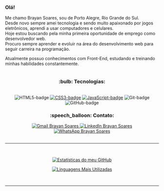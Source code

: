 ### Olá!

Me chamo Brayan Soares, sou de Porto Alegre, Rio Grande do Sul.
<br>
Desde novo sempre amei tecnologia e sendo muito apaixonado por jogos eletrônicos, aprendi a usar computadores e celulares.
<br>
Hoje estou buscando pela minha primeira oportunidade de emprego como desenvolvedor web.
<br>
Procuro sempre aprender e evoluir na área do desenvolvimento web para seguir carreira na programação.
<br>

Atualmente possuo conhecimentos com Front-End, estudando e treinando minhas habilidades constantemente.
<br>
<br>
<h3 align=center>:bulb: Tecnologias:</h3>
<br>
<div align=center>
<img src="https://img.shields.io/badge/HTML5-E34F26?style=for-the-badge&logo=html5&logoColor=white" alt="HTML5-badge"> <a href="https://desafio-2-css-responsivo.netlify.app/"><img src="https://img.shields.io/badge/CSS3-1572B6?style=for-the-badge&logo=css3&logoColor=white" alt="CSS3-badge"></a> <a href="https://exercicio-menu-login.netlify.app/"><img src="https://img.shields.io/badge/JavaScript-323330?style=for-the-badge&logo=javascript&logoColor=F7DF1E" alt="JavaScript-badge"></a> <img src="https://img.shields.io/badge/GIT-E44C30?style=for-the-badge&logo=git&logoColor=white" alt="Git-badge"> <img src="https://img.shields.io/badge/GitHub-100000?style=for-the-badge&logo=github&logoColor=white" alt="GitHub-badge">

<h3>:speech_balloon: Contato:</h3>
<a href="mailto:brayansoaresdeaguiar@gmail.com"> <img src="https://img.shields.io/badge/Gmail-D14836?style=for-the-badge&logo=gmail&logoColor=white" alt="Gmail Brayan Soares"> </a>
<a href="https://www.linkedin.com/in/brayan-soares/"> <img src="https://img.shields.io/badge/LinkedIn-0077B5?style=for-the-badge&logo=linkedin&logoColor=white" alt="LinkedIn Brayan Soares"> </a>
<a href="https://wa.me/+5551995166522"> <img src="https://img.shields.io/badge/WhatsApp-25D366?style=for-the-badge&logo=whatsapp&logoColor=white" alt="WhatsApp Brayan Soares"> </a>
</div>
<br>
<hr>
<br>

  <div align=center>
    
  [![Estatísticas do meu GitHub](https://github-readme-stats.vercel.app/api?username=CYBERxDOLLY&show_icons=true&theme=transparent)](https://github.com/anuraghazra/github-readme-stats)

  [![Linguagens Mais Utilizadas](https://github-readme-stats.vercel.app/api/top-langs/?username=CYBERxDOLLY&layout=donut)](https://github.com/anuraghazra/github-readme-stats)
  
  </div>
  <br>
  <hr>

